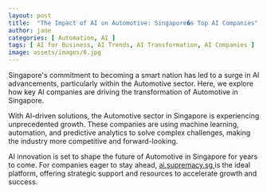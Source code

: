 ```yaml
---
layout: post
title:  "The Impact of AI on Automotive: Singapore�s Top AI Companies"
author: jane
categories: [ Automation, AI ]
tags: [ AI for Business, AI Trends, AI Transformation, AI Companies ]
image: assets/images/6.jpg
---
```


Singapore's commitment to becoming a smart nation has led to a surge in AI advancements, particularly within the Automotive sector. Here, we explore how key AI companies are driving the transformation of Automotive in Singapore.

With AI-driven solutions, the Automotive sector in Singapore is experiencing unprecedented growth. These companies are using machine learning, automation, and predictive analytics to solve complex challenges, making the industry more competitive and forward-looking.

AI innovation is set to shape the future of Automotive in Singapore for years to come. For companies eager to stay ahead, <a href="https://ai.supremacy.sg" target="_blank"> ai.supremacy.sg </a> is the ideal platform, offering strategic support and resources to accelerate growth and success.
